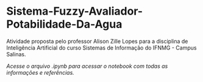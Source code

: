 # Sistema-Fuzzy-Avaliador-Potabilidade-Da-Agua

Atividade proposta pelo professor Alison Zille Lopes para a disciplina de Inteligência Artificial do curso Sistemas de Informação do IFNMG - Campus Salinas.


*Acesse o arquivo .ipynb para acessar o notebook com todas as informações e referências.*

